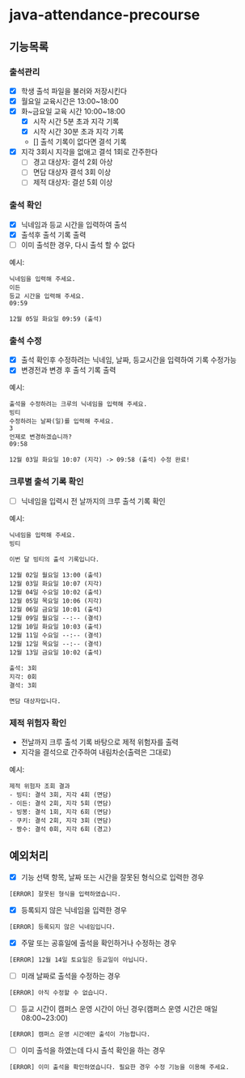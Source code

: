 # java-attendance-precourse

## 기능목록

### 출석관리

- [x]  학생 출석 파일을 불러와 저장시킨다
- [x]  월요일 교육시간은 13:00~18:00
- [x]  화~금요일 교육 시간 10:00~18:00
    - [x]  시작 시간 5분 초과 지각 기록
    - [x]  시작 시간 30분 초과 지각 기록
    - []  출석 기록이 없다면 결석 기록
- [x]  지각 3회시 지각을 없애고 결석 1회로 간주한다
    - [ ]  경고 대상자: 결석 2회 아상
    - [ ]  면담 대상자 결석 3회 이상
    - [ ]  제적 대상자: 결섣 5회 이상

### **출석 확인**

- [x]  닉네임과 등교 시간을 입력하여 출석
- [x]  출석후 출석 기록 출력
- [ ]  이미 출석한 경우, 다시 출석 할 수 없다

예시:

```
닉네임을 입력해 주세요.
이든
등교 시간을 입력해 주세요.
09:59

12월 05일 화요일 09:59 (출석)
```

### **출석 수정**

- [x]  출석 확인후 수정하려는 닉네임, 날짜, 등교시간을 입력하여 기록 수정가능
- [x]  변경전과 변경 후 출석 기록 출력

예시:

```
출석을 수정하려는 크루의 닉네임을 입력해 주세요.
빙티
수정하려는 날짜(일)를 입력해 주세요.
3
언제로 변경하겠습니까?
09:58

12월 03일 화요일 10:07 (지각) -> 09:58 (출석) 수정 완료!
```

### **크루별 출석 기록 확인**

- [ ]  닉네임을 입력시 전 날까지의 크루 출석 기록 확인

예시:

```
닉네임을 입력해 주세요.
빙티

이번 달 빙티의 출석 기록입니다.

12월 02일 월요일 13:00 (출석)
12월 03일 화요일 10:07 (지각)
12월 04일 수요일 10:02 (출석)
12월 05일 목요일 10:06 (지각)
12월 06일 금요일 10:01 (출석)
12월 09일 월요일 --:-- (결석)
12월 10일 화요일 10:03 (출석)
12월 11일 수요일 --:-- (결석)
12월 12일 목요일 --:-- (결석)
12월 13일 금요일 10:02 (출석)

출석: 3회
지각: 0회
결석: 3회

면담 대상자입니다.
```

### 제적 위험자 확인

- 전날까지 크루 출석 기록 바탕으로 제적 위험자를 출력
- 지각을 결석으로 간주하여 내림차순(출력은 그대로)

예시:

```
제적 위험자 조회 결과
- 빙티: 결석 3회, 지각 4회 (면담)
- 이든: 결석 2회, 지각 5회 (면담)
- 빙봉: 결석 1회, 지각 6회 (면담)
- 쿠키: 결석 2회, 지각 3회 (면담)
- 짱수: 결석 0회, 지각 6회 (경고)
```

## 예외처리

- [x]  기능 선택 항목, 날짜 또는 시간을 잘못된 형식으로 입력한 경우

```
[ERROR] 잘못된 형식을 입력하였습니다.

```

- [x]  등록되지 않은 닉네임을 입력한 경우

```
[ERROR] 등록되지 않은 닉네임입니다.

```

- [x]  주말 또는 공휴일에 출석을 확인하거나 수정하는 경우

```
[ERROR] 12월 14일 토요일은 등교일이 아닙니다.

```

- [ ]  미래 날짜로 출석을 수정하는 경우

```
[ERROR] 아직 수정할 수 없습니다.

```

- [ ]  등교 시간이 캠퍼스 운영 시간이 아닌 경우(캠퍼스 운영 시간은 매일 08:00~23:00)

```
[ERROR] 캠퍼스 운영 시간에만 출석이 가능합니다.

```

- [ ]  이미 출석을 하였는데 다시 출석 확인을 하는 경우

```
[ERROR] 이미 출석을 확인하였습니다. 필요한 경우 수정 기능을 이용해 주세요.
```
